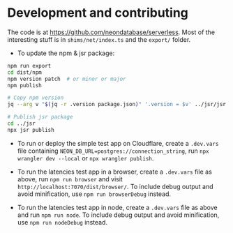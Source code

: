 # Development and contributing

The code is at https://github.com/neondatabase/serverless. Most of the interesting stuff is in `shims/net/index.ts` and the `export/` folder.

- To update the npm & jsr package:

```bash
npm run export
cd dist/npm
npm version patch  # or minor or major
npm publish

# Copy npm version
jq --arg v "$(jq -r .version package.json)" '.version = $v' ../jsr/jsr.json > ../jsr/jsr.json.tmp && mv ../jsr/jsr.json.tmp ../jsr/jsr.json

# Publish jsr package
cd ../jsr
npx jsr publish
```

- To run or deploy the simple test app on Cloudflare, create a `.dev.vars` file containing `NEON_DB_URL=postgres://connection_string`, run `npx wrangler dev --local` or `npx wrangler publish`.

- To run the latencies test app in a browser, create a `.dev.vars` file as above, run `npm run browser` and visit `http://localhost:7070/dist/browser/`. To include debug output and avoid minification, use `npm run browserDebug` instead.

- To run the latencies test app in node, create a `.dev.vars` file as above and run `npm run node`. To include debug output and avoid minification, use `npm run nodeDebug` instead.
